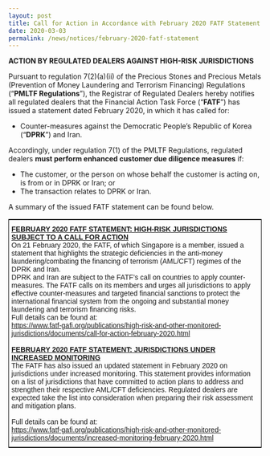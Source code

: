 ```yaml
---
layout: post
title: Call for Action in Accordance with February 2020 FATF Statement
date: 2020-03-03
permalink: /news/notices/february-2020-fatf-statement
---
```


**ACTION BY REGULATED DEALERS AGAINST HIGH-RISK JURISDICTIONS**<br>

Pursuant to regulation 7(2)(a)(ii) of the Precious Stones and Precious Metals (Prevention of Money Laundering and Terrorism Financing) Regulations (“**PMLTF Regulations**”), the Registrar of Regulated Dealers hereby notifies all regulated dealers that the Financial Action Task Force (“**FATF**”) has issued a statement dated February 2020, in which it has called for:
* Counter-measures against the Democratic People’s Republic of Korea (“**DPRK**”) and Iran.

Accordingly, under regulation 7(1) of the PMLTF Regulations, regulated dealers **must perform enhanced customer due diligence measures** if:
* The customer, or the person on whose behalf the customer is acting on, is from or in DPRK or Iran; or
* The transaction relates to DPRK or Iran.

A summary of the issued FATF statement can be found below.
<style type="text/css">
.tg  {border-collapse:collapse;border-spacing:0;border-width:1px;border-style:solid;border-color:black;}
.tg td{font-family:Arial, sans-serif;font-size:14px;padding:10px 5px;border-style:solid;border-width:0px;overflow:hidden;word-break:normal;}
.tg th{font-family:Arial, sans-serif;font-size:14px;font-weight:normal;padding:10px 5px;border-style:solid;border-width:0px;overflow:hidden;word-break:normal;}
.tg .tg-exjp{border-color:#330001;text-align:left;vertical-align:middle}
</style>
<table class="tg">
  <tr>
    <th class="tg-exjp"><span style="font-weight:bold;text-decoration:underline">FEBRUARY 2020 FATF STATEMENT: HIGH-RISK JURISDICTIONS SUBJECT TO A CALL FOR ACTION</span><br>On 21 February 2020, the FATF, of which Singapore is a member, issued a statement that highlights the strategic deficiencies in the anti-money laundering/combating the financing of terrorism (AML/CFT) regimes of the DPRK and Iran.<br>DPRK and Iran are subject to the FATF’s call on countries to apply counter-measures. The FATF calls on its members and urges all jurisdictions to apply effective counter-measures and targeted financial sanctions to protect the international financial system from the ongoing and substantial money laundering and terrorism financing risks.<br>Full details can be found at:<br><a href="https://www.fatf-gafi.org/publications/high-risk-and-other-monitored-jurisdictions/documents/public-statement-october-2019.html">https://www.fatf-gafi.org/publications/high-risk-and-other-monitored-jurisdictions/documents/call-for-action-february-2020.html</a><br><a href="https://www.fatf-gafi.org/publications/high-risk-and-other-monitored-jurisdictions/documents/call-for-action-february-2020.html"> </a><br><span style="font-weight:bold;text-decoration:underline">FEBRUARY 2020 FATF STATEMENT: JURISDICTIONS UNDER INCREASED MONITORING</span><br>The FATF has also issued an updated statement in February 2020 on jurisdictions under increased monitoring. This statement provides information on a list of jurisdictions that have committed to action plans to address and strengthen their respective AML/CFT deficiencies. Regulated dealers are expected take the list into consideration when preparing their risk assessment and mitigation plans.<br> <br>Full details can be found at:<br><a href="https://www.fatf-gafi.org/publications/high-risk-and-other-monitored-jurisdictions/documents/increased-monitoring-february-2020.html">https://www.fatf-gafi.org/publications/high-risk-and-other-monitored-jurisdictions/documents/increased-monitoring-february-2020.html</a><br></th>
  </tr>
</table>
